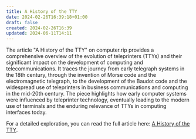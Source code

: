 ```yaml
---
title: A History of the TTY
date: 2024-02-26T16:39:18+01:00
draft: false
created: 2024-02-26T16:39
updated: 2024-06-11T14:11
---
```



The article "A History of the TTY" on computer.rip provides a comprehensive overview of the evolution of teleprinters (TTYs) and their significant impact on the development of computing and telecommunications. It traces the journey from early telegraph systems in the 18th century, through the invention of Morse code and the electromagnetic telegraph, to the development of the Baudot code and the widespread use of teleprinters in business communications and computing in the mid-20th century. The piece highlights how early computer systems were influenced by teleprinter technology, eventually leading to the modern use of terminals and the enduring relevance of TTYs in computing interfaces today.

For a detailed exploration, you can read the full article here: [A History of the TTY](https://computer.rip/2024-02-25-a-history-of-the-tty.html).